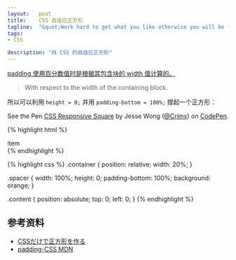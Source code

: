 ```yaml
--- 
layout:   post
title:    CSS 自适应正方形
tagline:  "&quot;Work hard to get what you like otherwise you will be forced to like what you get !&quot;"
tags: 
- CSS

description: "纯 CSS 的自适应正方形"
---
```


[padding 使用百分数值时是根据其包含块的 width 值计算的。][padding-mdn]

> With respect to the width of the containing block.

所以可以利用 `height = 0;` 并用 `padding-bottom = 100%;` 撑起一个正方形：

<p data-height="268" data-theme-id="12707" data-slug-hash="VYdMWJ" data-default-tab="result" data-user="Crimx" class='codepen'>See the Pen <a href='http://codepen.io/Crimx/pen/VYdMWJ/'>CSS Responsive Square</a> by Jesse Wong (<a href='http://www.crimx.com/'>@Crimx</a>) on <a href='http://codepen.io'>CodePen</a>.</p>
<script async src="//assets.codepen.io/assets/embed/ei.js"></script>

{% highlight html %}
<div class="container">
  <div class="spacer"></div>
  <div class="content">item</div>
</div>
{% endhighlight %}

{% highlight css %}
.container {
  position: relative;
  width: 20%;
}

.spacer {
  width: 100%;
  height: 0;
  padding-bottom: 100%;
  background: orange;
}

.content {
  position: absolute;
  top: 0;
  left: 0;
}
{% endhighlight %}

参考资料
--------

- [CSSだけで正方形を作る](http://qiita.com/usp/items/96f3cf9997ebb5b3dbb9)
- [padding-CSS MDN][padding-mdn]


[padding-mdn]: https://developer.mozilla.org/en-US/docs/Web/CSS/padding#Syntax 
